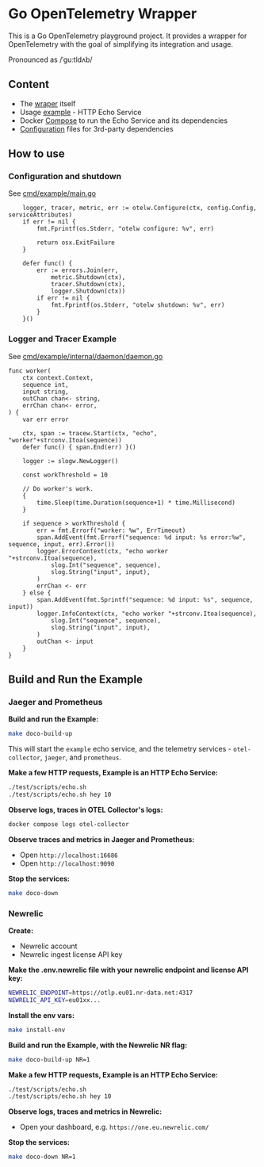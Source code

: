 # Go OpenTelemetry Wrapper

This is a Go OpenTelemetry playground project. It provides a wrapper for OpenTelemetry with the goal of simplifying its integration and usage.

Pronounced as /ˈɡuːtldʌb/

## Content
* The [wraper](./pkg/) itself
* Usage [example](./cmd/example/) - HTTP Echo Service
* Docker [Compose](./docker-compose.yml) to run the Echo Service and its dependencies
* [Configuration](./config/) files for 3rd-party dependencies

## How to use

### Configuration and shutdown

See [cmd/example/main.go](https://github.com/yolkhovyy/go-otelw/blob/main/cmd/example/main.go#L60-L75)

```golang
	logger, tracer, metric, err := otelw.Configure(ctx, config.Config, serviceAttributes)
	if err != nil {
		fmt.Fprintf(os.Stderr, "otelw configure: %v", err)

		return osx.ExitFailure
	}

	defer func() {
		err := errors.Join(err,
			metric.Shutdown(ctx),
			tracer.Shutdown(ctx),
			logger.Shutdown(ctx))
		if err != nil {
			fmt.Fprintf(os.Stderr, "otelw shutdown: %v", err)
		}
	}()
```

### Logger and Tracer Example

See [cmd/example/internal/daemon/daemon.go](https://github.com/yolkhovyy/go-otelw/blob/main/cmd/example/internal/domain/domain.go#L75-L110)

```golang
func worker(
	ctx context.Context,
	sequence int,
	input string,
	outChan chan<- string,
	errChan chan<- error,
) {
	var err error

	ctx, span := tracew.Start(ctx, "echo", "worker"+strconv.Itoa(sequence))
	defer func() { span.End(err) }()

	logger := slogw.NewLogger()

	const workThreshold = 10

	// Do worker's work.
	{
		time.Sleep(time.Duration(sequence+1) * time.Millisecond)
	}

	if sequence > workThreshold {
		err = fmt.Errorf("worker: %w", ErrTimeout)
		span.AddEvent(fmt.Errorf("sequence: %d input: %s error:%w", sequence, input, err).Error())
		logger.ErrorContext(ctx, "echo worker "+strconv.Itoa(sequence),
			slog.Int("sequence", sequence),
			slog.String("input", input),
		)
		errChan <- err
	} else {
		span.AddEvent(fmt.Sprintf("sequence: %d input: %s", sequence, input))
		logger.InfoContext(ctx, "echo worker "+strconv.Itoa(sequence),
			slog.Int("sequence", sequence),
			slog.String("input", input),
		)
		outChan <- input
	}
}
```

## Build and Run the Example

### Jaeger and Prometheus

**Build and run the Example:**
```bash
make doco-build-up
```

This will start the `example` echo service, and the telemetry services - `otel-collector`, `jaeger`, and `prometheus`.

**Make a few HTTP requests, Example is an HTTP Echo Service:**
```bash
./test/scripts/echo.sh
./test/scripts/echo.sh hey 10
```

**Observe logs, traces in OTEL Collector's logs:**
```bash
docker compose logs otel-collector
```

**Observe traces and metrics in Jaeger and Prometheus:**
* Open `http://localhost:16686`
* Open `http://localhost:9090`

**Stop the services:**
```bash
make doco-down
```

### Newrelic

**Create:**
* Newrelic account
* Newrelic ingest license API key

**Make the .env.newrelic file with your newrelic endpoint and license API key:**
```bash
NEWRELIC_ENDPOINT=https://otlp.eu01.nr-data.net:4317
NEWRELIC_API_KEY=eu01xx...
```

**Install the env vars:**
```bash
make install-env
```

**Build and run the Example, with the Newrelic NR flag:**
```bash
make doco-build-up NR=1
```

**Make a few HTTP requests, Example is an HTTP Echo Service:**
```bash
./test/scripts/echo.sh
./test/scripts/echo.sh hey 10
```

**Observe logs, traces and metrics in Newrelic:**
* Open your dashboard, e.g. `https://one.eu.newrelic.com/`

**Stop the services:**
```bash
make doco-down NR=1
```
